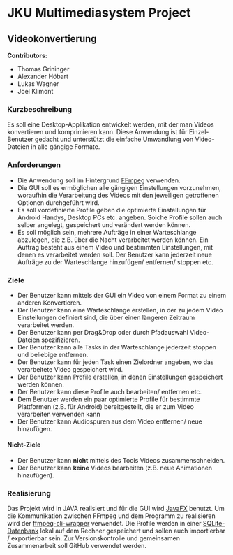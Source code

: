 # JKU Multimediasystem Project

## Videokonvertierung

**Contributors:** 
* Thomas Grininger
* Alexander Höbart
* Lukas Wagner
* Joel Klimont

### Kurzbeschreibung
Es soll eine Desktop-Applikation entwickelt werden, mit der man Videos konvertieren und komprimieren kann. Diese Anwendung
ist für Einzel-Benutzer gedacht und unterstützt die einfache Umwandlung von Video-Dateien in alle gängige Formate.

### Anforderungen
* Die Anwendung soll im Hintergrund [FFmpeg](https://ffmpeg.org/) verwenden.
* Die GUI soll es ermöglichen alle gängigen Einstellungen vorzunehmen, woraufhin die Verarbeitung des Videos mit
den jeweiligen getroffenen Optionen durchgeführt wird.
* Es soll vordefinierte Profile geben die optimierte Einstellungen für Android Handys, Desktop PCs etc. angeben.
Solche Profile sollen auch selber angelegt, gespeichert und verändert werden können.
* Es soll möglich sein, mehrere Aufträge in einer Warteschlange abzulegen, die z.B. über die Nacht verarbeitet werden
können. Ein Auftrag besteht aus einem Video und bestimmten Einstellungen, mit denen es verarbeitet werden soll. Der Benutzer kann jederzeit neue Aufträge zu der Warteschlange hinzufügen/ entfernen/ stoppen etc.

### Ziele
* Der Benutzer kann mittels der GUI ein Video von einem Format zu einem anderen Konvertieren.
* Der Benutzer kann eine Warteschlange erstellen, in der zu jedem Video Einstellungen definiert sind, die über einen
längeren Zeitraum verarbeitet werden.
* Der Benutzer kann per Drag&Drop oder durch Pfadauswahl Video-Dateien spezifizieren.
* Der Benutzer kann alle Tasks in der Warteschlange jederzeit stoppen und beliebige entfernen.
* Der Benutzer kann für jeden Task einen Zielordner angeben, wo das verarbeitete Video gespeichert wird.
* Der Benutzer kann Profile erstellen, in denen Einstellungen gespeichert werden können.
* Der Benutzer kann diese Profile auch bearbeiten/ entfernen etc.
* Dem Benutzer werden ein paar optimierte Profile für bestimmte Plattformen (z.B. für Android) bereitgestellt, die er
zum Video verarbeiten verwenden kann
* Der Benutzer kann Audiospuren aus dem Video entfernen/ neue hinzufügen.
#### Nicht-Ziele
* Der Benutzer kann **nicht** mittels des Tools Videos zusammenschneiden.
* Der Benutzer kann **keine** Videos bearbeiten (z.B. neue Animationen hinzufügen).
### Realisierung
Das Projekt wird in JAVA realisiert und für die GUI wird [JavaFX](https://openjfx.io/) benutzt. Um die Kommunikation zwischen FFmpeg
und dem Programm zu realisieren wird der [ffmpeg-cli-wrapper](https://github.com/bramp/ffmpeg-cli-wrapper) verwendet. Die Profile werden in einer [SQLite-Datenbank](https://www.sqlite.org/index.html) lokal auf dem Rechner gespeichert und sollen auch
importierbar / exportierbar sein. Zur Versionskontrolle und gemeinsamen Zusammenarbeit soll GitHub verwendet
werden.
